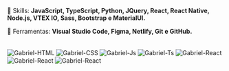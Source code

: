 <p align="left">
  🚀 Skills: <strong>JavaScript, TypeScript, Python, JQuery, React, React Native, Node.js, VTEX IO, Sass, Bootstrap e MaterialUI.</strong>
</p>

<p align="left">
🔨 Ferramentas: <strong>Visual Studio Code, Figma, Netlify, Git e GitHub.</strong>
</p>
<br>

<div style="display: inline_block">
  <img align="center" alt="Gabriel-HTML" src="https://img.shields.io/badge/HTML5-E34F26?style=for-the-badge&logo=html5&logoColor=white">
  <img align="center" alt="Gabriel-CSS" src="https://img.shields.io/badge/CSS3-1572B6?style=for-the-badge&logo=css3&logoColor=white">
  <img align="center" alt="Gabriel-Js" src="https://img.shields.io/badge/JavaScript-F7DF1E?style=for-the-badge&logo=javascript&logoColor=black">
  <img align="center" alt="Gabriel-Ts" src="https://img.shields.io/badge/TypeScript-007ACC?style=for-the-badge&logo=typescript&logoColor=white">
  <img align="center" alt="Gabriel-React" src="https://img.shields.io/badge/React-20232A?style=for-the-badge&logo=react&logoColor=61DAFB">
  <img align="center" alt="Gabriel-React" src="https://img.shields.io/badge/Bootstrap-563D7C?style=for-the-badge&logo=bootstrap&logoColor=whit">
  <img align="center" alt="Gabriel-React" src="https://img.shields.io/badge/firebase-ffca28?style=for-the-badge&logo=firebase&logoColor=black">
</div>
